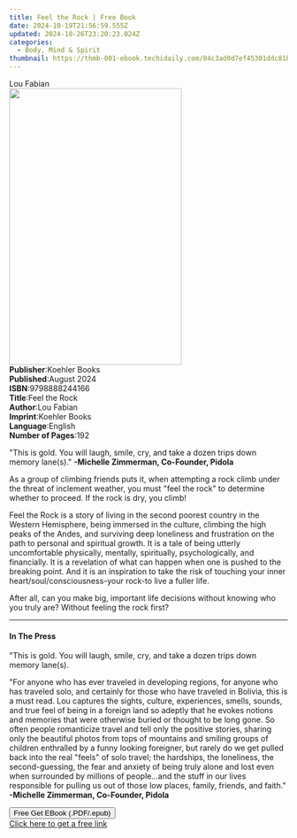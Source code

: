 ```yaml
---
title: Feel the Rock | Free Book
date: 2024-10-19T21:56:59.555Z
updated: 2024-10-26T23:20:23.024Z
categories:
  - Body, Mind & Spirit
thumbnail: https://thmb-001-ebook.techidaily.com/84c3ad0d7ef45301ddc81ba2b045960dbad208cb8fbfc03e5225d1fb0d944d8c.jpg
---
```

<main id="book-container">
  <div class="flex flex-col">
    <div class="book-brief flex-1 py-6 px-4 sm:p-6 md:py-10 md:px-8">
      <!-- brief-->
      <div class="book-brief-main">Lou Fabian</div>
    </div>
    <div
      class="book-meta-info flex-1 grid gap-4 col-start-1 col-end-3 row-start-1 sm:mb-6 sm:grid-cols-4 lg:gap-6 lg:col-start-2 lg:row-end-6 lg:row-span-6 lg:mb-0"
    >
      <div
        class="book-meta-info-left place-content-center mt-4 p-4 text-sm leading-6 col-start-2 col-span-2 dark:text-slate-400"
      >
        <img
          class="w-full h-500 object-cover rounded-lg sm:h-255 sm:col-span-2 lg:col-span-full"
          src="https://img-001-ebook.techidaily.com/46f2f1278439a9c970d5afc1c57d1ac7a096eb866c8e6f30a9e764f1bd8e696e.jpg"
          alt=""
          width="312"
          height="500"
        />
      </div>
      <div
        class="book-meta-info-right mt-2 col-start-1 row-start-2 col-span-3 self-center"
      >
        <!-- meta data  -->
        <div class="flex flex-col px-4 md:px-8">
          <div class="flex-1">
            <strong>Publisher</strong>:<span class="px-2">Koehler Books</span>
          </div>
          <div class="flex-1">
            <strong>Published</strong>:<span class="px-2">August 2024</span>
          </div>
          <div class="flex-1">
            <strong>ISBN</strong>:<span class="px-2">9798888244166</span>
          </div>
          <div class="flex-1">
            <strong>Title</strong>:<span class="px-2">Feel the Rock</span>
          </div>
          <div class="flex-1">
            <strong>Author</strong>:<span class="px-2">Lou Fabian</span>
          </div>
          <div class="flex-1">
            <strong>Imprint</strong>:<span class="px-2">Koehler Books</span>
          </div>
          <div class="flex-1">
            <strong>Language</strong>:<span class="px-2">English</span>
          </div>
          <div class="flex-1">
            <strong>Number of Pages</strong>:<span class="px-2">192</span>
          </div>
        </div>
      </div>
    </div>
    <div class="book-description flex-1 py-6 px-4 sm:p-6 md:py-10 md:px-8">
      <div class="book-description-main">
        <div accordion-content="" id="description">
          <p data-sleek-node-id="40149a">
            "This is gold. You will laugh, smile, cry, and take a dozen trips
            down memory lane(s)."
            <strong>-Michelle Zimmerman, Co-Founder, Pidola</strong>
          </p>
          <p data-sleek-node-id="40149a">
            <span style="background-color: rgb(255, 255, 255)"
              >As a group of climbing friends puts it, when attempting a rock
              climb under the threat of inclement weather, you must "feel the
              rock" to determine whether to proceed. If the rock is dry, you
              climb!</span
            >
          </p>
          <p data-sleek-node-id="40149a">
            Feel the Rock<span style="background-color: rgb(255, 255, 255)"
              >&nbsp;is a story of living in the second poorest country in the
              Western Hemisphere, being immersed in the culture, climbing the
              high peaks of the Andes, and surviving deep loneliness and
              frustration on the path to personal and spiritual growth. It is a
              tale of being utterly uncomfortable physically, mentally,
              spiritually, psychologically, and financially. It is a revelation
              of what can happen when one is pushed to the breaking point. And
              it is an inspiration to take the risk of touching your inner
              heart/soul/consciousness-your rock-to live a fuller life.</span
            >
          </p>
          <p data-sleek-node-id="40149a">
            <span style="background-color: rgb(255, 255, 255)"
              >After all, can you make big, important life decisions without
              knowing who you truly are? Without feeling the rock first?</span
            >
          </p>
        </div>
        <div class="accordion-fader"></div>
      </div>
    </div>
    <div class="book-excerpts flex-1 py-6 px-4 sm:p-6 md:py-10 md:px-8">
      <!-- excerpts-->
      <div class="book-excerpts-main">
        <hr />
        <h4 class="placeholder placeholder-heading">
          <span>In The Press</span>
        </h4>
        <p></p>
        <p>
          "This is gold. You will laugh, smile, cry, and take a dozen trips down
          memory lane(s).
        </p>
        <p>
          "For anyone who has ever traveled in developing regions, for anyone
          who has traveled solo, and certainly for those who have traveled in
          Bolivia, this is a must read. Lou captures the sights, culture,
          experiences, smells, sounds, and true feel of being in a foreign land
          so adeptly that he evokes notions and memories that were otherwise
          buried or thought to be long gone. So often people romanticize travel
          and tell only the positive stories, sharing only the beautiful photos
          from tops of mountains and smiling groups of children enthralled by a
          funny looking foreigner, but rarely do we get pulled back into the
          real "feels" of solo travel; the hardships, the loneliness, the
          second-guessing, the fear and anxiety of being truly alone and lost
          even when surrounded by millions of people...and the stuff in our
          lives responsible for pulling us out of those low places, family,
          friends, and faith."
          <strong>-Michelle Zimmerman, Co-Founder, Pidola</strong>
        </p>
        <p></p>
      </div>
    </div>
    <div
      class="book-about-author flex-1 py-6 px-4 sm:p-6 md:py-10 md:px-8"
    ></div>
    <div class="book-free-get flex-1 py-6 px-4 sm:p-6 md:py-10 md:px-8">
      <button
        id="btn-free-get"
        class="bg-blue-500 hover:bg-blue-700 text-white font-bold py-2 px-4 rounded"
      >
        Free Get EBook (.PDF/.epub)
      </button>
      <div id="countdown-display" class="px-2 text-lg mt-2"></div>
      <a
        id="free-link"
        class="hidden bg-blue-500 hover:bg-blue-700 text-white font-bold py-2 px-4 rounded"
        href="https://www.ebooks.com/en-us/book/211439601/feel-the-rock/lou-fabian/"
        target="_blank"
        >Click here to get a free link</a
      >
    </div>
    <script>
      let countdownTime = 0;
      let countdownInterval = null;
      document
        .getElementById('btn-free-get')
        .addEventListener('click', startCountdown);
      function startCountdown() {
        countdownTime = new Date().getTime() + 60000 * 3;
        countdownInterval = setInterval(updateCountdown, 1000);
        document.getElementById('btn-free-get').disabled = true;
        document
          .getElementById('btn-free-get')
          .classList.add('bg-gray-500', 'cursor-not-allowed');
      }
      function updateCountdown() {
        let currentTime = new Date().getTime();
        let timeLeft = countdownTime - currentTime;
        let secondsLeft = Math.floor(timeLeft / 1000);
        document.getElementById('countdown-display').innerHTML =
          `Remaining time: ${secondsLeft} seconds.`;
        if (secondsLeft <= 0) {
          clearInterval(countdownInterval);
          document.getElementById('btn-free-get').classList.add('hidden');
          document.getElementById('free-link').classList.remove('hidden');
          document.getElementById('countdown-display').innerHTML = '';
        }
      }
    </script>
  </div>
</main>

<ins class="adsbygoogle"
      style="display:block"
      data-ad-client="ca-pub-7571918770474297"
      data-ad-slot="8358498916"
      data-ad-format="auto"
      data-full-width-responsive="true"></ins>
    